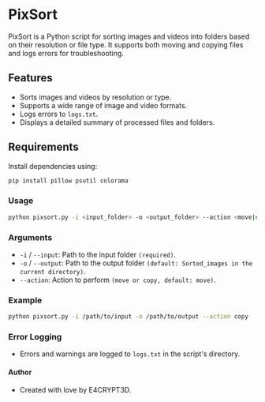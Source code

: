 # PixSort

PixSort is a Python script for sorting images and videos into folders based on their resolution or file type. It supports both moving and copying files and logs errors for troubleshooting.

## Features

- Sorts images and videos by resolution or type.
- Supports a wide range of image and video formats.
- Logs errors to `logs.txt`.
- Displays a detailed summary of processed files and folders.

## Requirements

Install dependencies using:

```bash
pip install pillow psutil colorama
```

### Usage

```bash
python pixsort.py -i <input_folder> -o <output_folder> --action <move|copy>
```

### Arguments

- `-i` / `--input`: Path to the input folder `(required)`.
- `-o` / `--output`: Path to the output folder `(default: Sorted_images in the current directory)`.
- `--action`: Action to perform `(move or copy, default: move)`.

### Example

```bash
python pixsort.py -i /path/to/input -o /path/to/output --action copy
```

### Error Logging

- Errors and warnings are logged to `logs.txt` in the script's directory.

#### Author

- Created with love by E4CRYPT3D.
